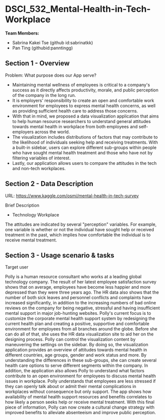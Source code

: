 # DSCI_532_Mental-Health-in-Tech-Workplace

**Team Members:**
- Sabrina Kakei Tse (github id:sabrinatkk)
- Pan Ting (githubid:panntingg)


## Section 1 - Overview

Problem: What purpose does our App serve?

- Maintaining mental wellness of employees is critical to a company's success as it directly affects productivity, morale, and public perception of the company in the long run.
- It is employers' responsibility to create an open and comfortable work environment for employees to express mental health concerns, as well as providing sufficient health care to address those concerns.
- With that in mind, we proposed a data visualization application that aims to help human resource researchers to understand general attitudes towards mental health in workplace from both employees and self-employers across the world.
- The visualization includes distributions of factors that may contribute to the likelihood of individuals seeking help and receiving treatments. With a built-in sidebar, users can explore different sub-groups within people who have sought mental health treatment and those who have not by filtering variables of interest.
- Lastly, our application allows users to compare the attitudes in the tech and non-tech workplaces.



## Section 2 - Data Description
URL: https://www.kaggle.com/osmi/mental-health-in-tech-survey

Brief Description
- Technology Workplace


 The attitudes are indicated by several "perception" variables.
  For example, one variable is whether or not the individual have sought help or received treatment in the past, which implies how comfortable the individual is to receive mental treatment.

## Section 3 -  Usage scenario & tasks

Target user

Polly is a human resource consultant who works at a leading global technology company. The result of her latest employee satisfaction survey shows that on average, employees have become less happier and more depressed than they were three years ago.
The HR data also shows that the number of both sick leaves and personnel conflicts and complaints have increased significantly, in addition to the increasing numbers of bad online reviews on the company for being negative, stressful and having insufficient mental support in major job-hunting websites.
Polly's current focus is to customize the corporate mental health support system by redesigning the current health plan and creating a positive, supportive and comfortable environment for employees from all branches around the globe.
Before she can do all of that, she uses the HR data visualization site to aid her on the designing process.  Polly can control the visualization content by maneuvering the settings on the sidebar. By doing so,  the visualization application provides an overview of attitudes towards mental health in different countries, age groups, gender and work status and more.
By understanding the differences in these sub-groups, she can create several health care options to serve different segments within the company. In addition, the application also allows Polly to understand what factors contribute to an open environment for employees to discuss mental health issues in workplace.
Polly understands that employees are less stressed if they can openly talk about or admit their mental complications in workplaces without consequence but only support. The app shows how availability of mental health support resources and benefits correlates to  how likely a person seeks help or receive mental treatment. With this final piece of information, Polly can now create a cultural change strategy with improved benefits to alleviate absenteeism and improve public perception.
